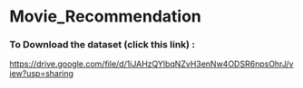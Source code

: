 ﻿# Movie_Recommendation


### To Download the dataset (click this link) :

https://drive.google.com/file/d/1iJAHzQYlbqNZvH3enNw4ODSR6npsOhrJ/view?usp=sharing
